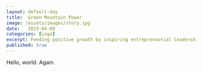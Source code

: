 ```yaml
---
layout: default-day
title:  Green Mountain Power
image: /assets/images/story.jpg
date:   2015-04-09
categories: [Logo]
excerpt: Feeding positive growth by inspiring entrepreneurial leadership and forward-thinking innovation inside the headquarters of one of the world's most progressive energy utility companies.
published: true
---
```


Hello, world. Again.